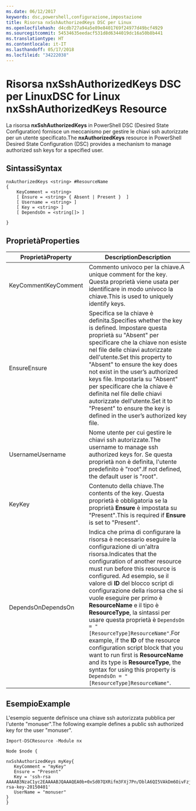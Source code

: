 ```yaml
---
ms.date: 06/12/2017
keywords: dsc,powershell,configurazione,impostazione
title: Risorsa nxSshAuthorizedKeys DSC per Linux
ms.openlocfilehash: d4cdb727a94a5e89e8401769f24977d49bcf4929
ms.sourcegitcommit: 54534635eedacf531d8d6344019dc16a50b8b441
ms.translationtype: HT
ms.contentlocale: it-IT
ms.lasthandoff: 05/17/2018
ms.locfileid: "34222038"
---
```

# <a name="dsc-for-linux-nxsshauthorizedkeys-resource"></a><span data-ttu-id="61e32-103">Risorsa nxSshAuthorizedKeys DSC per Linux</span><span class="sxs-lookup"><span data-stu-id="61e32-103">DSC for Linux nxSshAuthorizedKeys Resource</span></span>

<span data-ttu-id="61e32-104">La risorsa **nxSshAuthorizedKeys** in PowerShell DSC (Desired State Configuration) fornisce un meccanismo per gestire le chiavi ssh autorizzate per un utente specificato.</span><span class="sxs-lookup"><span data-stu-id="61e32-104">The **nxAuthorizedKeys** resource in PowerShell Desired State Configuration (DSC) provides a mechanism to manage authorized ssh keys for a specified user.</span></span>

## <a name="syntax"></a><span data-ttu-id="61e32-105">Sintassi</span><span class="sxs-lookup"><span data-stu-id="61e32-105">Syntax</span></span>

```
nxAuthorizedKeys <string> #ResourceName
{
    KeyComment = <string>
    [ Ensure = <string> { Absent | Present }  ]
    [ Username = <string> ]
    [ Key = <string> ]
    [ DependsOn = <string[]> ]

}
```

## <a name="properties"></a><span data-ttu-id="61e32-106">Proprietà</span><span class="sxs-lookup"><span data-stu-id="61e32-106">Properties</span></span>

|  <span data-ttu-id="61e32-107">Proprietà</span><span class="sxs-lookup"><span data-stu-id="61e32-107">Property</span></span> |  <span data-ttu-id="61e32-108">Description</span><span class="sxs-lookup"><span data-stu-id="61e32-108">Description</span></span> |
|---|---|
| <span data-ttu-id="61e32-109">KeyComment</span><span class="sxs-lookup"><span data-stu-id="61e32-109">KeyComment</span></span>| <span data-ttu-id="61e32-110">Commento univoco per la chiave.</span><span class="sxs-lookup"><span data-stu-id="61e32-110">A unique comment for the key.</span></span> <span data-ttu-id="61e32-111">Questa proprietà viene usata per identificare in modo univoco la chiave.</span><span class="sxs-lookup"><span data-stu-id="61e32-111">This is used to uniquely identify keys.</span></span>|
| <span data-ttu-id="61e32-112">Ensure</span><span class="sxs-lookup"><span data-stu-id="61e32-112">Ensure</span></span>| <span data-ttu-id="61e32-113">Specifica se la chiave è definita.</span><span class="sxs-lookup"><span data-stu-id="61e32-113">Specifies whether the key is defined.</span></span> <span data-ttu-id="61e32-114">Impostare questa proprietà su "Absent" per specificare che la chiave non esiste nel file delle chiavi autorizzate dell'utente.</span><span class="sxs-lookup"><span data-stu-id="61e32-114">Set this property to "Absent" to ensure the key does not exist in the user’s authorized keys file.</span></span> <span data-ttu-id="61e32-115">Impostarla su "Absent" per specificare che la chiave è definita nel file delle chiavi autorizzate dell'utente.</span><span class="sxs-lookup"><span data-stu-id="61e32-115">Set it to "Present" to ensure the key is defined in the user’s authorized key file.</span></span>|
| <span data-ttu-id="61e32-116">Username</span><span class="sxs-lookup"><span data-stu-id="61e32-116">Username</span></span>| <span data-ttu-id="61e32-117">Nome utente per cui gestire le chiavi ssh autorizzate.</span><span class="sxs-lookup"><span data-stu-id="61e32-117">The username to manage ssh authorized keys for.</span></span> <span data-ttu-id="61e32-118">Se questa proprietà non è definita, l'utente predefinito è "root".</span><span class="sxs-lookup"><span data-stu-id="61e32-118">If not defined, the default user is "root".</span></span>|
| <span data-ttu-id="61e32-119">Key</span><span class="sxs-lookup"><span data-stu-id="61e32-119">Key</span></span>| <span data-ttu-id="61e32-120">Contenuto della chiave.</span><span class="sxs-lookup"><span data-stu-id="61e32-120">The contents of the key.</span></span> <span data-ttu-id="61e32-121">Questa proprietà è obbligatoria se la proprietà **Ensure** è impostata su "Present".</span><span class="sxs-lookup"><span data-stu-id="61e32-121">This is required if **Ensure** is set to "Present".</span></span>|
| <span data-ttu-id="61e32-122">DependsOn</span><span class="sxs-lookup"><span data-stu-id="61e32-122">DependsOn</span></span> | <span data-ttu-id="61e32-123">Indica che prima di configurare la risorsa è necessario eseguire la configurazione di un'altra risorsa.</span><span class="sxs-lookup"><span data-stu-id="61e32-123">Indicates that the configuration of another resource must run before this resource is configured.</span></span> <span data-ttu-id="61e32-124">Ad esempio, se il valore di **ID** del blocco script di configurazione della risorsa che si vuole eseguire per primo è **ResourceName** e il tipo è **ResourceType**, la sintassi per usare questa proprietà è `DependsOn = "[ResourceType]ResourceName"`.</span><span class="sxs-lookup"><span data-stu-id="61e32-124">For example, if the **ID** of the resource configuration script block that you want to run first is **ResourceName** and its type is **ResourceType**, the syntax for using this property is `DependsOn = "[ResourceType]ResourceName"`.</span></span>|

## <a name="example"></a><span data-ttu-id="61e32-125">Esempio</span><span class="sxs-lookup"><span data-stu-id="61e32-125">Example</span></span>

<span data-ttu-id="61e32-126">L'esempio seguente definisce una chiave ssh autorizzata pubblica per l'utente "monuser".</span><span class="sxs-lookup"><span data-stu-id="61e32-126">The following example defines a public ssh authorized key for the user "monuser".</span></span>

```
Import-DSCResource -Module nx

Node $node {

nxSshAuthorizedKeys myKey{
   KeyComment = "myKey"
   Ensure = "Present"
   Key = 'ssh-rsa AAAAB3NzaC1yc2EAAAABJQAAAQEA0b+0xSd07QXRifm3FXj7Pn/DblA6QI5VAkDm6OivFzj3U6qGD1VJ6AAxWPCyMl/qhtpRtxZJDu/TxD8AyZNgc8aN2CljN1hOMbBRvH2q5QPf/nCnnJRaGsrxIqZjyZdYo9ZEEzjZUuMDM5HI1LA9B99k/K6PK2Bc1NLivpu7nbtVG2tLOQs+GefsnHuetsRMwo/+c3LtwYm9M0XfkGjYVCLO4CoFuSQpvX6AB3TedUy6NZ0iuxC0kRGg1rIQTwSRcw+McLhslF0drs33fw6tYdzlLBnnzimShMuiDWiT37WqCRovRGYrGCaEFGTG2e0CN8Co8nryXkyWc6NSDNpMzw== rsa-key-20150401'
   UserName = "monuser"
}
}
```